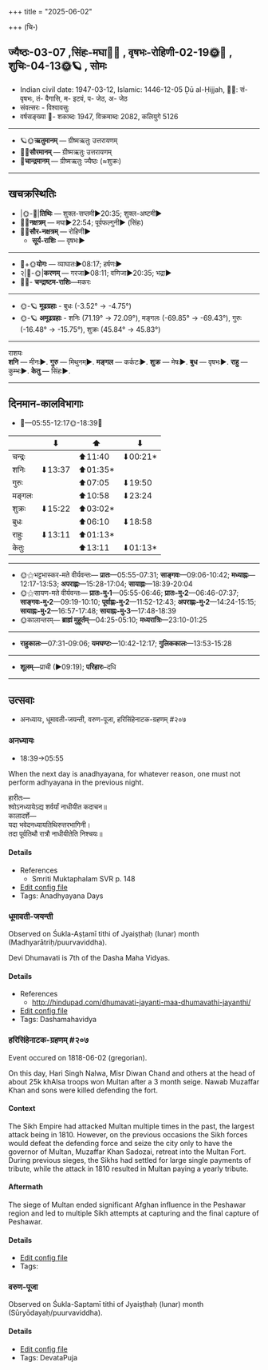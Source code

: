 +++
title = "2025-06-02"

+++
(चि॰)
## ज्यैष्ठः-03-07  ,सिंहः-मघा🌛🌌  ,  वृषभः-रोहिणी-02-19🌞🌌  ,  शुचिः-04-13🌞🪐  , सोमः
- Indian civil date: 1947-03-12, Islamic: 1446-12-05 Ḏū al-Ḥijjah, 🌌🌞: सं- वृषभः, तं- वैगासि, म- इटवं, प- जेठ, अ- जेठ
- संवत्सरः - विश्वावसुः
- वर्षसङ्ख्या 🌛- शकाब्दः 1947, विक्रमाब्दः 2082, कलियुगे 5126
___________________
- 🪐🌞**ऋतुमानम्** — ग्रीष्मऋतुः उत्तरायणम्
- 🌌🌞**सौरमानम्** — ग्रीष्मऋतुः उत्तरायणम्
- 🌛**चान्द्रमानम्** — ग्रीष्मऋतुः ज्यैष्ठः (≈शुक्रः)
___________________


## खचक्रस्थितिः
- |🌞-🌛|**तिथिः** — शुक्ल-सप्तमी►20:35; शुक्ल-अष्टमी►  
- 🌌🌛**नक्षत्रम्** — मघा►22:54; पूर्वफल्गुनी► (सिंहः)  
- 🌌🌞**सौर-नक्षत्रम्** — रोहिणी►  
  - **सूर्य-राशिः** — वृषभः► 
___________________
- 🌛+🌞**योगः** — व्याघातः►08:17; हर्षणः►  
- २|🌛-🌞|**करणम्** — गरजा►08:11; वणिजा►20:35; भद्रा►  
- 🌌🌛- **चन्द्राष्टम-राशिः**—मकरः  
___________________
- 🌞-🪐 **मूढग्रहाः** - बुधः (-3.52° → -4.75°)
- 🌞-🪐 **अमूढग्रहाः** - शनिः (71.19° → 72.09°), मङ्गलः (-69.85° → -69.43°), गुरुः (-16.48° → -15.75°), शुक्रः (45.84° → 45.83°)
___________________
राशयः  
**शनि** — मीनः►. **गुरु** — मिथुनम्►. **मङ्गल** — कर्कटः►. **शुक्र** — मेषः►. **बुध** — वृषभः►. **राहु** — कुम्भः►. **केतु** — सिंहः►. 
___________________


## दिनमान-कालविभागाः
- 🌅—05:55-12:17🌞-18:39🌇  

|      |⬇     |⬆     |⬇     |
|------|-----|-----|------|
|चन्द्रः|     |⬆11:40 |⬇00:21*|
|शनिः   |⬇13:37 |⬆01:35*|     |
|गुरुः  |     |⬆07:05 |⬇19:50 |
|मङ्गलः |     |⬆10:58 |⬇23:24 |
|शुक्रः |⬇15:22 |⬆03:02*|     |
|बुधः   |     |⬆06:10 |⬇18:58 |
|राहुः  |⬇13:11 |⬆01:13*|     |
|केतुः  |     |⬆13:11 |⬇01:13*|
___________________
- 🌞⚝भट्टभास्कर-मते वीर्यवन्तः— **प्रातः**—05:55-07:31; **साङ्गवः**—09:06-10:42; **मध्याह्नः**—12:17-13:53; **अपराह्णः**—15:28-17:04; **सायाह्नः**—18:39-20:04  
- 🌞⚝सायण-मते वीर्यवन्तः— **प्रातः-मु॰1**—05:55-06:46; **प्रातः-मु॰2**—06:46-07:37; **साङ्गवः-मु॰2**—09:19-10:10; **पूर्वाह्णः-मु॰2**—11:52-12:43; **अपराह्णः-मु॰2**—14:24-15:15; **सायाह्नः-मु॰2**—16:57-17:48; **सायाह्नः-मु॰3**—17:48-18:39  
- 🌞कालान्तरम्— **ब्राह्मं मुहूर्तम्**—04:25-05:10; **मध्यरात्रिः**—23:10-01:25  
___________________
- **राहुकालः**—07:31-09:06; **यमघण्टः**—10:42-12:17; **गुलिककालः**—13:53-15:28  
___________________
- **शूलम्**—प्राची (►09:19); **परिहारः**–दधि  
___________________

## उत्सवाः
- अनध्यायः, धूमावती-जयन्ती, वरुण-पूजा, हरिसिंहेनाटक-ग्रहणम् #२०७
### अनध्यायः
- 18:39→05:55



When the next day is anadhyayana, for whatever reason, one must not perform adhyayana in the previous night.

हारीतः—  
श्वोऽनध्यायेऽद्य शर्वर्यां नाधीयीत कदाचन॥  
कालादर्शे—  
यदा भवेदनध्यायतिथिरुत्तरभागिनी।  
तदा पूर्वतिथौ रात्रौ नाधीयीतेति निश्चयः॥



#### Details
- References
  - Smriti Muktaphalam SVR p.  148
- [Edit config file](https://github.com/jyotisham/adyatithi/blob/master/time_focus/adhyayana/description_only/anadhyAyaH~pUrvarAtrau.toml)
- Tags: Anadhyayana Days


### धूमावती-जयन्ती

Observed on Śukla-Aṣṭamī tithi of Jyaiṣṭhaḥ (lunar) month (Madhyarātriḥ/puurvaviddha). 

Devi Dhumavati is 7th of the Dasha Maha Vidyas.

#### Details
- References
  - http://hindupad.com/dhumavati-jayanti-maa-dhumavathi-jayanthi/
- [Edit config file](https://github.com/jyotisham/adyatithi/blob/master/devatA/dashamahAvidyA/lunar_month/tithi/03/08/dhUmAvatI~jayantI.toml)
- Tags: Dashamahavidya


### हरिसिंहेनाटक-ग्रहणम् #२०७

Event occured on 1818-06-02 (gregorian). 

On this day, Hari Singh Nalwa, Misr Diwan Chand and others at the head of about 25k khAlsa troops won Multan after a 3 month seige. Nawab Muzaffar Khan and sons were killed defending the fort.

#### Context
The Sikh Empire had attacked Multan multiple times in the past, the largest attack being in 1810. However, on the previous occasions the Sikh forces would defeat the defending force and seize the city only to have the governor of Multan, Muzaffar Khan Sadozai, retreat into the Multan Fort. During previous sieges, the Sikhs had settled for large single payments of tribute, while the attack in 1810 resulted in Multan paying a yearly tribute. 

#### Aftermath
The siege of Multan ended significant Afghan influence in the Peshawar region and led to multiple Sikh attempts at capturing and the final capture of Peshawar.

#### Details
- [Edit config file](https://github.com/jyotisham/adyatithi/blob/master/mahApuruSha/xatra-later/gregorian/day/06/02/khAlsa-sainyena_mUlasthAna-grahaNam.toml)
- Tags: 


### वरुण-पूजा

Observed on Śukla-Saptamī tithi of Jyaiṣṭhaḥ (lunar) month (Sūryōdayaḥ/puurvaviddha). 



#### Details
- [Edit config file](https://github.com/jyotisham/adyatithi/blob/master/general/lunar_month/tithi/03/07/varuNa-pUjA.toml)
- Tags: DevataPuja


